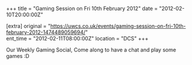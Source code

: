 +++
title = "Gaming Session on Fri 10th February 2012"
date = "2012-02-10T20:00:00Z"

[extra]
original = "https://uwcs.co.uk/events/gaming-session-on-fri-10th-february-2012-1474489059694/"    
ent_time = "2012-02-11T08:00:00Z"
location = "DCS"
+++

Our Weekly Gaming Social, Come along to have a chat and play some games :D

